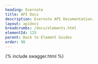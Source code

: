 ```yaml
---
heading: Evernote
title: API Docs
description: Evernote API Documentation.
layout: apidocs
breadcrumbs: /docs/elements.html
elementId: 125
parent: Back to Element Guides
order: 90
---
```


{% include swagger.html %}
